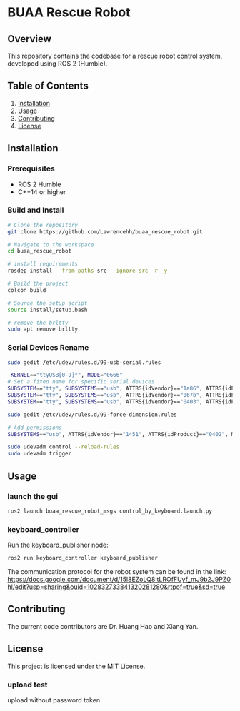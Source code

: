 # BUAA Rescue Robot

## Overview

This repository contains the codebase for a rescue robot control system, developed using ROS 2 (Humble).

## Table of Contents

1. [Installation](#installation)
2. [Usage](#usage)
3. [Contributing](#contributing)
4. [License](#license)

## Installation

### Prerequisites

- ROS 2 Humble
- C++14 or higher

### Build and Install

```bash
# Clone the repository
git clone https://github.com/Lawrencehh/buaa_rescue_robot.git

# Navigate to the workspace
cd buaa_rescue_robot

# install requirements
rosdep install --from-paths src --ignore-src -r -y

# Build the project
colcon build

# Source the setup script
source install/setup.bash

# remove the brltty
sudo apt remove brltty
```

### Serial Devices Rename
```bash
sudo gedit /etc/udev/rules.d/99-usb-serial.rules
```
```bash
 KERNEL=="ttyUSB[0-9]*", MODE="0666"
# Set a fixed name for specific serial devices
SUBSYSTEM=="tty", SUBSYSTEMS=="usb", ATTRS{idVendor}=="1a86", ATTRS{idProduct}=="7523", MODE="0666", SYMLINK+="ttyRobomaster1"
SUBSYSTEM=="tty", SUBSYSTEMS=="usb", ATTRS{idVendor}=="067b", ATTRS{idProduct}=="23a3", MODE="0666", SYMLINK+="ttyPullPushSensors1"
SUBSYSTEM=="tty", SUBSYSTEMS=="usb", ATTRS{idVendor}=="0403", ATTRS{idProduct}=="6001", MODE="0666", SYMLINK+="ttyElevatorLinearModules"
```

```bash
sudo gedit /etc/udev/rules.d/99-force-dimension.rules
```
```bash
# Add permissions
SUBSYSTEMS=="usb", ATTRS{idVendor}=="1451", ATTRS{idProduct}=="0402", MODE="0666", GROUP="plugdev"
```
```bash
sudo udevadm control --reload-rules
sudo udevadm trigger
```



## Usage
### launch the gui
```bash
ros2 launch buaa_rescue_robot_msgs control_by_keyboard.launch.py 
```
### keyboard_controller  
Run the keyboard_publisher node:
```bash
ros2 run keyboard_controller keyboard_publisher
```


The communication protocol for the robot system can be found in the link:  
https://docs.google.com/document/d/15l8EZoLQ8ltLROfFUyf_mJ9b2J9PZ0hl/edit?usp=sharing&ouid=102832733841320281280&rtpof=true&sd=true

## Contributing
The current code contributors are Dr. Huang Hao and Xiang Yan.

## License
This project is licensed under the MIT License.

### upload test
upload without password token